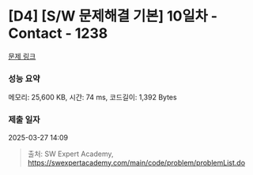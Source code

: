 # [D4] [S/W 문제해결 기본] 10일차 - Contact - 1238 

[문제 링크](https://swexpertacademy.com/main/code/problem/problemDetail.do?contestProbId=AV15B1cKAKwCFAYD) 

### 성능 요약

메모리: 25,600 KB, 시간: 74 ms, 코드길이: 1,392 Bytes

### 제출 일자

2025-03-27 14:09



> 출처: SW Expert Academy, https://swexpertacademy.com/main/code/problem/problemList.do